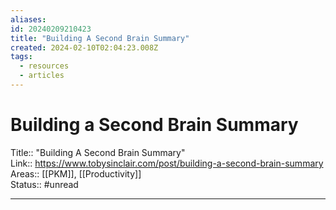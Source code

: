 ```yaml
---
aliases: 
id: 20240209210423
title: "Building A Second Brain Summary"
created: 2024-02-10T02:04:23.008Z
tags:
  - resources
  - articles
---
```


# Building a Second Brain Summary

Title:: "Building A Second Brain Summary"  
Link:: https://www.tobysinclair.com/post/building-a-second-brain-summary  
Areas:: [[PKM]], [[Productivity]]  
Status:: #unread  

---

